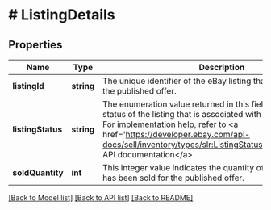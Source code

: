 # # ListingDetails

## Properties

Name | Type | Description | Notes
------------ | ------------- | ------------- | -------------
**listingId** | **string** | The unique identifier of the eBay listing that is associated with the published offer. | [optional]
**listingStatus** | **string** | The enumeration value returned in this field indicates the status of the listing that is associated with the published offer. For implementation help, refer to &lt;a href&#x3D;&#39;https://developer.ebay.com/api-docs/sell/inventory/types/slr:ListingStatusEnum&#39;&gt;eBay API documentation&lt;/a&gt; | [optional]
**soldQuantity** | **int** | This integer value indicates the quantity of the product that has been sold for the published offer. | [optional]

[[Back to Model list]](../../README.md#models) [[Back to API list]](../../README.md#endpoints) [[Back to README]](../../README.md)
